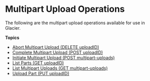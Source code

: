 # Multipart Upload Operations<a name="multipart-archive-operations"></a>

The following are the multipart upload operations available for use in Glacier\.

**Topics**
+ [Abort Multipart Upload \(DELETE uploadID\)](api-multipart-abort-upload.md)
+ [Complete Multipart Upload \(POST uploadID\)](api-multipart-complete-upload.md)
+ [Initiate Multipart Upload \(POST multipart\-uploads\)](api-multipart-initiate-upload.md)
+ [List Parts \(GET uploadID\)](api-multipart-list-parts.md)
+ [List Multipart Uploads \(GET multipart\-uploads\)](api-multipart-list-uploads.md)
+ [Upload Part \(PUT uploadID\)](api-upload-part.md)